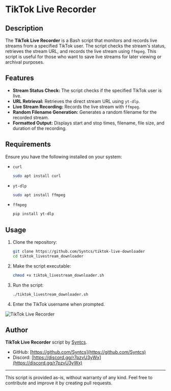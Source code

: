 # TikTok Live Recorder

## Description

The **TikTok Live Recorder** is a Bash script that monitors and records live streams from a specified TikTok user. The script checks the stream's status, retrieves the stream URL, and records the live stream using `ffmpeg`. This script is useful for those who want to save live streams for later viewing or archival purposes.

## Features

- **Stream Status Check:** The script checks if the specified TikTok user is live.
- **URL Retrieval:** Retrieves the direct stream URL using `yt-dlp`.
- **Live Stream Recording:** Records the live stream with `ffmpeg`.
- **Random Filename Generation:** Generates a random filename for the recorded stream.
- **Formatted Output:** Displays start and stop times, filename, file size, and duration of the recording.

## Requirements

Ensure you have the following installed on your system:

- `curl`
  ```bash
  sudo apt install curl
- `yt-dlp`
   ```bash
   sudo apt install ffmpeg
- `ffmpeg`
   ```bash
   pip install yt-dlp

## Usage

1. Clone the repository:
   ```bash
   git clone https://github.com/Syntcs/tiktok-live-downloader
   cd tiktok_livestream_downloader

2. Make the script executable:
   ```bash
   chmod +x tiktok_livestream_downloader.sh

3. Run the script:
   ```bash
   ./tiktok_livestream_downloader.sh

4. Enter the TikTok username when prompted.
   
![TikTok Live Recorder](https://cdn.discordapp.com/attachments/1245040337827922072/1247620842699886612/image.png?ex=6660b0f4&is=665f5f74&hm=b8c2b6a6010ee8a5f34a7f95eeed307fa4458904f46a84e7f110dca4d5a59465&)

## Author

**TikTok Live Recorder** script by [Syntcs](https://github.com/Syntcs).

- GitHub: [https://github.com/Syntcs](https://github.com/Syntcs)
- Discord: [https://discord.gg/r7pzvU3yWx](https://discord.gg/r7pzvU3yWx)

---

This script is provided as-is, without warranty of any kind. Feel free to contribute and improve it by creating pull requests.
